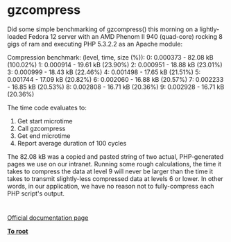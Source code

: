 # gzcompress





Did some simple benchmarking of gzcompress() this morning on a lightly-loaded Fedora 12 server with an AMD Phenom II 940 (quad-core) rocking 8 gigs of ram and executing PHP 5.3.2.2 as an Apache module:

Compression benchmark: (level, time, size (%)):
0: 0.000373 - 82.08 kB (100.02%)
1: 0.000914 - 19.61 kB (23.90%)
2: 0.000951 - 18.88 kB (23.01%)
3: 0.000999 - 18.43 kB (22.46%)
4: 0.001498 - 17.65 kB (21.51%)
5: 0.001744 - 17.09 kB (20.82%)
6: 0.002060 - 16.88 kB (20.57%)
7: 0.002233 - 16.85 kB (20.53%)
8: 0.002808 - 16.71 kB (20.36%)
9: 0.002928 - 16.71 kB (20.36%)

The time code evaluates to:
1. Get start microtime
2. Call gzcompress
3. Get end microtime
4. Report average duration of 100 cycles

The 82.08 kB was a copied and pasted string of two actual, PHP-generated pages we use on our intranet. Running some rough calculations, the time it takes to compress the data at level 9 will never be larger than the time it takes to transmit slightly-less compressed data at levels 6 or lower. In other words, in our application, we have no reason not to fully-compress each PHP script&apos;s output.

  

#

[Official documentation page](https://www.php.net/manual/en/function.gzcompress.php)

**[To root](/README.md)**